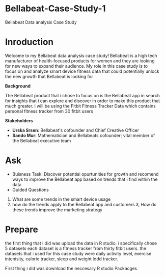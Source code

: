 # Bellabeat-Case-Study-1
Bellabeat Data analysis Case Study 
# Inroduction 


Welcome to my Bellabeat data analysis case study! Bellabeat is a high tech manufacturer of health-focused products for women and they are looking for new ways to expand their audience. My role in this case study is to focus on and analyze smart device fitness data that could potentially unlock the new growth that Bellabeat is looking for 

**Background** 

The Bellabeat product that i chose to focus on is the Bellabeat app in search for insights that i can explore and discover in order to make this product that much greater. i will be using the Fitbit Fitness Tracker Data which contains personal fitness tracker from 30 fitbit users

**Stakeholders**

* **Urska Srsen**: Bellabeat's cofounder and Chief Creative Officer 
* **Sando Mur**: Mathematician and Bellabeats cofounder; vital member of the Bellabeat 
executive team  

 # Ask 
* Buisness Task: Discover potential opurtunities for growth and recomend ways to improve the Bellabeat app based on trends that i find within the data
* Guided Questions
 1. What are some trends in the smart device usage 
 2. how do the trends apply to the Bellabeat app and customers
 3, How do these trends improve the marketing strategy

# Prepare 
the first thing that i did was upload the data in R studio. i specifically chose 5 datasets each dataset is a fitness tracker from thirty fitbit users. the datasets that i used for this case study were daily activity level, exercise intenisity, calorie tracker, sleep and weight lodd tracker. 

First thing i did was download the neccesary R studio Packacges


 
